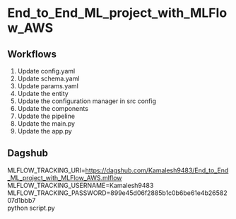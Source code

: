 # End_to_End_ML_project_with_MLFlow_AWS

## Workflows

1. Update config.yaml
2. Update schema.yaml
3. Update params.yaml
4. Update the entity
5. Update the configuration manager in src config
6. Update the components
7. Update the pipeline 
8. Update the main.py
9. Update the app.py

## Dagshub
MLFLOW_TRACKING_URI=https://dagshub.com/Kamalesh9483/End_to_End_ML_project_with_MLFlow_AWS.mlflow \
MLFLOW_TRACKING_USERNAME=Kamalesh9483 \
MLFLOW_TRACKING_PASSWORD=899e45d06f2885b1c0b6be61e4b2658207d1bbb7 \
python script.py